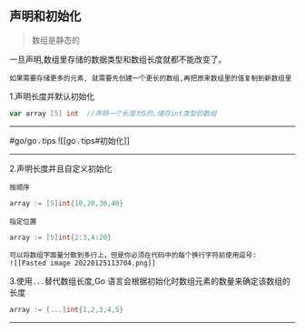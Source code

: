 ## 声明和初始化
> 数组是静态的

一旦声明,数组里存储的数据类型和数组长度就都不能改变了。

	如果需要存储更多的元素, 就需要先创建一个更长的数组,再把原来数组里的值复制到新数组里



1.声明长度并默认初始化
```go
var array [5] int  //声明一个长度为5的,储存int类型的数组
```
---

#go/go💡tips 
![[go💡tips#初始化]]

---

2.声明长度并且自定义初始化
	
	按顺序
```go
array := [5]int{10,20,30,40}
```
	指定位置
```go
array := [5]int{2:3,4:20}
```

```ad-note
可以将数组字面量分散到多行上，但是你必须在代码中的每个换行字符前使用逗号:
![[Pasted image 20220125113704.png]]
```


3.使用`...`替代数组长度,Go 语言会根据初始化时数组元素的数量来确定该数组的长度
```go
array := [...]int{1,2,3,4,5}
```


---